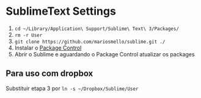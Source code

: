 # SublimeText Settings

1. `cd ~/Library/Application\ Support/Sublime\ Text\ 3/Packages/`
2. `rm -r User`
3. `git clone https://github.com/mariosmello/sublime.git ./`
4. Instalar o [Package Control](https://packagecontrol.io/installation)
5. Abrir o Sublime e aguardando o Package Control atualizar os packages

## Para uso com dropbox
Substituir etapa 3 por `ln -s ~/Dropbox/Sublime/User`
